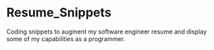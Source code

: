 # Resume_Snippets
Coding snippets to augment my software engineer resume and display some of my capabilities as a programmer.

